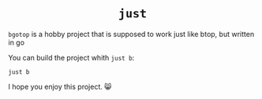 <h1 align=center><code>just</code></h1>

`bgotop` is a hobby project that is supposed to work just like btop, but written in go

You can build the project whith `just b`:

```console
just b
```

I hope you enjoy this project. 😸
